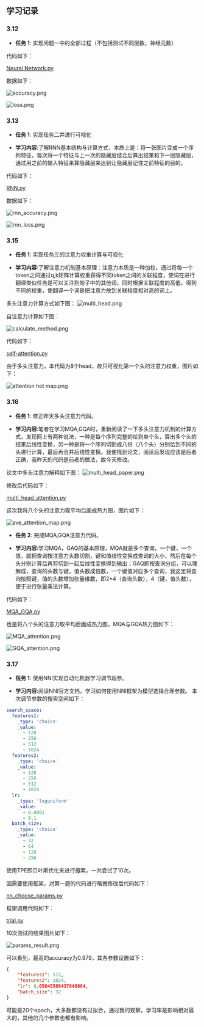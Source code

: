 ## 学习记录

### 3.12

- **任务 1**: 实现问题一中的全部过程（不包括测试不同层数，神经元数）

代码如下：

[Neural Network.py](https://github.com/z520yu/dian_test/blob/master/Neural%20Network.py)

数据如下：

![accuracy.png](https://github.com/z520yu/dian_test/blob/master/accuracy.png)

![loss.png](https://github.com/z520yu/dian_test/blob/master/loss.png)


### 3.13

- **任务 1**: 实现任务二并进行可视化

- **学习内容**:了解RNN基本结构与计算方式，本质上是：将一张图片变成一个序列特征，每次将一个特征与上一次的隐藏层结合后算出结果和下一层隐藏层，通过用之前的输入特征来算隐藏层来达到让隐藏层记住之前特征的目的。

代码如下：

[RNN.py](https://github.com/z520yu/dian_test/blob/master/RNN.py)

数据如下：

![rnn_accuracy.png](https://github.com/z520yu/dian_test/blob/master/RNN_accuracy.png)

![rnn_loss.png](https://github.com/z520yu/dian_test/blob/master/rnn_loss.png)

### 3.15

- **任务 1**: 实现任务三的注意力权重计算与可视化

- **学习内容**:了解注意力机制基本原理：注意力本质是一种加权，通过将每一个token之间通过q,k矩阵计算权重获得不同token之间的关联程度，使词在进行翻译类似任务是可以关注到句子中的其他词，同时根据关联程度的高低，得到不同的权重，使翻译一个词是把注意力放到关联程度相对高的词上。

多头注意力计算方式如下图：
![multi_head.png](https://github.com/z520yu/dian_test/blob/master/multi_head.png)

自注意力计算如下图：

![calculate_method.png](https://github.com/z520yu/dian_test/blob/master/calculate_method.png)

代码如下：

[self-attention.py](https://github.com/z520yu/dian_test/blob/master/self-attention.py)

由于多头注意力，本代码为8个head，故只可视化第一个头的注意力权重，图片如下：


![attention hot map.png](https://github.com/z520yu/dian_test/blob/master/attention%20hot%20map.png)

### 3.16

- **任务 1**: 修正昨天多头注意力代码。

- **学习内容**:笔者在学习MQA,GQA时，重新阅读了一下多头注意力机制的计算方式，发现网上有两种说法，一种是每个序列完整的给到单个头，算出多个头的结果后线性变换，另一种是将一个序列切割成八份（八个头）分别给到不同的头进行计算，最后再合并后线性变换。我便找到论文，阅读后发现应该是后者正确，我昨天的代码是前者的做法，故今天修改。

论文中多头注意力解释如下图：
![multi_head_paper.png](https://github.com/z520yu/dian_test/blob/master/multi_head_paper.png)


修改后代码如下：

[multi_head_attention.py](https://github.com/z520yu/dian_test/blob/master/multi_head_attention.py)

这次我将八个头的注意力取平均后画成热力图，图片如下：


![ave_attention_map.png](https://github.com/z520yu/dian_test/blob/master/ave_attention_map.png)

- **任务 2**: 完成MQA,GQA注意力代码。

- **学习内容**:学习MQA，GAQ的基本原理，MQA就是多个查询，一个键，一个值，就把查询按注意力头数切割，键和值线性变换成查询的大小，然后在每个头分别计算后再剪切到一起后线性变换得到输出；GAQ即按查询分组，可以理解成，查询的头数与键，值头数成倍数，一个键值对应多个查询，我这里将查询按照键，值的头数增加张量维数，即2*4（查询头数），4（键，值头数），便于进行张量乘法计算。


代码如下：

[MQA_GQA.py](https://github.com/z520yu/dian_test/blob/master/MQA_GQA.py)

也是将八个头的注意力取平均后画成热力图，MQA与GQA热力图如下：


![MQA_attention.png](https://github.com/z520yu/dian_test/blob/master/MQA_attention.png)

![GQA_attention.png](https://github.com/z520yu/dian_test/blob/master/GQA_attention.png)


### 3.17

- **任务 1**: 使用NNI实现自动化机器学习调节超参。

- **学习内容**:阅读NNI官方文档，学习如何使用NNI框架为模型选择合理参数。
本次调节参数的搜索空间如下：
```yaml
search_space:
  features1:
    _type: 'choice'
    _value:
      - 128
      - 256
      - 512
      - 1024
  features2:
    _type: 'choice'
    _value:
      - 128
      - 256
      - 512
      - 1024
  lr:
    _type: 'loguniform'
    _value:
      - 0.0001
      - 0.1
  batch_size:
    _type: 'choice'
    _value:
      - 32
      - 64
      - 128
      - 256
```

使用TPE即贝叶斯优化来进行搜索，一共尝试了10次。


因需要使用框架，对第一题的代码进行略微修改后代码如下：

[nn_choose_params.py](https://github.com/z520yu/dian_test/blob/master/nn_choose_params.py)

框架调用代码如下：

[trial.py](https://github.com/z520yu/dian_test/blob/master/trial.py)

10次测试的结果图片如下：


![params_result.png](https://github.com/z520yu/dian_test/blob/master/params_result.png)


可以看到，最高的accuracy为0.979，其各参数设置如下：

```json
{
    "features1": 512,
    "features2": 1024,
    "lr": 0.05845589437848884,
    "batch_size": 32
}
```

可能是20个epoch，大多数都没有过拟合，通过我的观察，学习率是影响相对最大的，其他的几个参数也都有影响。
